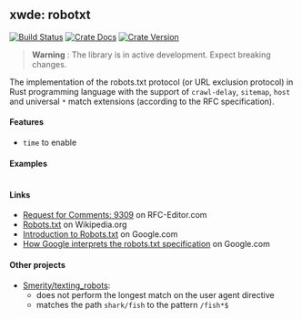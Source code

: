 ## xwde: robotxt

[![Build Status][action-badge]][action-url]
[![Crate Docs][docs-badge]][docs-url]
[![Crate Version][crates-badge]][crates-url]

[action-badge]: https://img.shields.io/github/actions/workflow/status/xwde/robotxt/build.yaml?branch=main&label=build&logo=github&style=for-the-badge
[action-url]: https://github.com/xwde/robotxt/actions/workflows/build.yaml
[crates-badge]: https://img.shields.io/crates/v/robotxt.svg?logo=rust&style=for-the-badge
[crates-url]: https://crates.io/crates/robotxt
[docs-badge]: https://img.shields.io/docsrs/robotxt?logo=Docs.rs&style=for-the-badge
[docs-url]: http://docs.rs/robotxt

> **Warning** : The library is in active development. Expect breaking changes.
  
The implementation of the robots.txt protocol (or URL exclusion protocol) in
Rust programming language with the support of `crawl-delay`, `sitemap`, `host`
and universal `*` match extensions (according to the RFC specification).

#### Features

- `time` to enable

#### Examples

```rust

```

#### Links

- [Request for Comments: 9309](https://www.rfc-editor.org/rfc/rfc9309.txt) on
  RFC-Editor.com
- [Robots.txt](https://en.wikipedia.org/wiki/Robots.txt) on Wikipedia.org
- [Introduction to Robots.txt](https://developers.google.com/search/docs/crawling-indexing/robots/intro)
  on Google.com
- [How Google interprets the robots.txt specification](https://developers.google.com/search/docs/crawling-indexing/robots/robots_txt)
  on Google.com

#### Other projects

- [Smerity/texting_robots](https://github.com/Smerity/texting_robots): 
  - does not perform the longest match on the user agent directive
  - matches the path `shark/fish` to the pattern `/fish*$`
